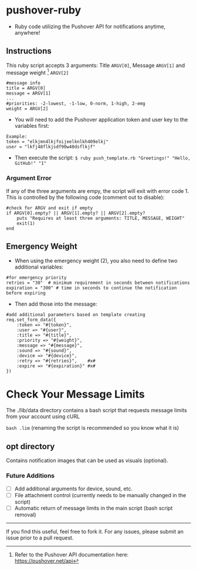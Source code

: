 # pushover-ruby
- Ruby code utilizing the Pushover API for notifications anytime, anywhere!

## Instructions
This ruby script accepts 3 arguments: Title `ARGV[0]`, Message `ARGV[1]` and message weight [^1] `ARGV[2]`
[^1]: Refer to the Pushover API documentation here: https://pushover.net/api
```
#message info
title = ARGV[0]
message = ARGV[1]
...
#priorities: -2-lowest, -1-low, 0-norm, 1-high, 2-emg
weight = ARGV[2]
```
- You will need to add the Pushover application token and user key to the variables first:
```
Example:
token = "elkjmn4lkjfoijeelknlkh409elkj"
user = "lkfj48flkjsdf90w40dsflkjf"
```
- Then execute the script:
 `$ ruby push_template.rb "Greetings!" "Hello, GitHub!" "1"`

### Argument Error
If any of the three arguments are empy, the script will exit with error code 1. This is controlled by the following code (comment out to disable):
```
#check for ARGV and exit if empty
if ARGV[0].empty? || ARGV[1].empty? || ARGV[2].empty?
    puts "Requires at least three arguments: TITLE, MESSAGE, WEIGHT"
    exit(1)
end
```

## Emergency Weight
- When using the emergency weight (2), you also need to define two additional variables:
```
#for emergency priority
retries = "30"  # minimum requirement in seconds between notifications
expiration = "300" # time in seconds to continue the notification before expiring
```
- Then add those into the message:
```
#add additional parameters based on template creating
req.set_form_data({
    :token => "#{token}",
    :user => "#{user}",
    :title => "#{title}",
    :priority => "#{weight}",
    :message => "#{message}",
    :sound => "#{sound}",
    :device => "#{device}",
    :retry => "#{retries}",    #x#
    :expire => "#{expiration}" #x#
})
```
 
# Check Your Message Limits
 The ./lib/data directory contains a bash script that requests message limits from your account using cURL

`bash .lim` (renaming the script is recommended so you know what it is)
 
## opt directory
 Contains notification images that can be used as visuals (optional).

### Future Additions
- [ ] Add additional arguments for device, sound, etc.
- [ ] File attachment control (currently needs to be manually changed in the script)
- [ ] Automatic return of message limits in the main script (bash script removal)
---
If you find this useful, feel free to fork it. For any issues, please submit an issue prior to a pull request.